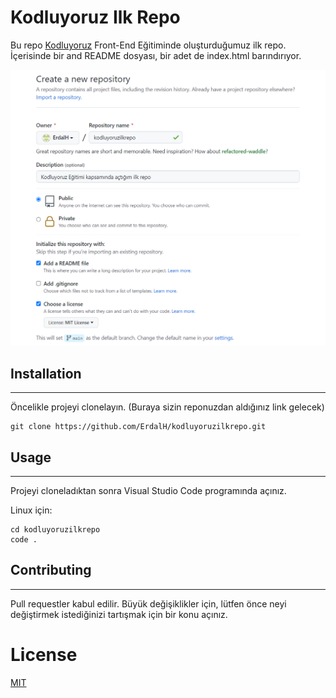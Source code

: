 # Kodluyoruz Ilk Repo

Bu repo [Kodluyoruz](https://www.kodluyoruz.org) Front-End Eğitiminde oluşturduğumuz ilk repo. İçerisinde bir and README dosyası, bir adet de index.html barındırıyor.

![Github Repo Gorsel](github.png)


## Installation

---
Öncelikle projeyi clonelayın. (Buraya sizin reponuzdan aldığınız link gelecek)

```
git clone https://github.com/ErdalH/kodluyoruzilkrepo.git
```
## Usage

---
Projeyi cloneladıktan sonra Visual Studio Code programında açınız.

Linux için:
```
cd kodluyoruzilkrepo
code .
```
## Contributing

---
Pull requestler kabul edilir. Büyük değişiklikler için, lütfen önce neyi değiştirmek istediğinizi tartışmak için bir konu açınız.



# License

[MIT](https://choosealicense.com/licenses/mit/)